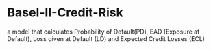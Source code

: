 # Basel-II-Credit-Risk
a model that calculates Probability of Default(PD), EAD (Exposure at Default), Loss given at Default (LD) and Expected Credit Losses (ECL) 
